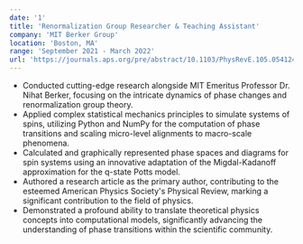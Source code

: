```yaml
---
date: '1'
title: 'Renormalization Group Researcher & Teaching Assistant'
company: 'MIT Berker Group'
location: 'Boston, MA'
range: 'September 2021 - March 2022'
url: 'https://journals.aps.org/pre/abstract/10.1103/PhysRevE.105.054124#fulltext'
---
```


- Conducted cutting-edge research alongside MIT Emeritus Professor Dr. Nihat Berker, focusing on the intricate dynamics of phase changes and renormalization group theory.
- Applied complex statistical mechanics principles to simulate systems of spins, utilizing Python and NumPy for the computation of phase transitions and scaling micro-level alignments to macro-scale phenomena.
- Calculated and graphically represented phase spaces and diagrams for spin systems using an innovative adaptation of the Migdal-Kadanoff approximation for the q-state Potts model.
- Authored a research article as the primary author, contributing to the esteemed American Physics Society's Physical Review, marking a significant contribution to the field of physics.
- Demonstrated a profound ability to translate theoretical physics concepts into computational models, significantly advancing the understanding of phase transitions within the scientific community.
